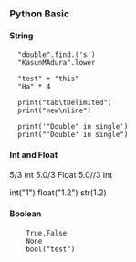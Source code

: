 ### Python Basic

#### String

      "double".find.('s')
      "KasunMAdura".lower

      "test" + "this"
      "Ha" * 4

      print("tab\tDelimited")
      print("new\nline")

      print('"Double" in single')
      print("'Double' in single")

#### Int and Float

5/3 int
5.0/3 Float
5.0//3 int

int("1")
float("1.2")
str(1.2)

#### Boolean
        True,False
        None
        bool("test")
        
